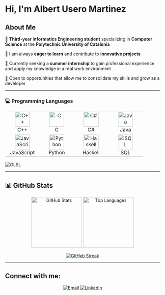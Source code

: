 # Hi, I'm Albert Usero Martinez

## About Me

🎯 **Third-year Informatics Engineering student** specializing in **Computer Science** at the **Polytechnic University of Catalonia**

🚀 I am always **eager to learn** and contribute to **innovative projects**

💼 Currently seeking a **summer internship** to gain professional experience and apply my knowledge in a real work environment

🌟 Open to opportunities that allow me to consolidate my skills and grow as a developer

---

### 💻 Programming Languages

<table>
<tr>
<td align="center" width="96">
<img src="https://skillicons.dev/icons?i=cpp" width="48" height="48" alt="C++" />
<br>C++
</td>
<td align="center" width="96">
<img src="https://skillicons.dev/icons?i=c" width="48" height="48" alt="C" />
<br>C
</td>
<td align="center" width="96">
<img src="https://skillicons.dev/icons?i=cs" width="48" height="48" alt="C#" />
<br>C#
</td>
<td align="center" width="96">
<img src="https://skillicons.dev/icons?i=java" width="48" height="48" alt="Java" />
<br>Java
</td>
</tr>
<tr>
<td align="center" width="96">
<img src="https://skillicons.dev/icons?i=js" width="48" height="48" alt="JavaScript" />
<br>JavaScript
</td>
<td align="center" width="96">
<img src="https://skillicons.dev/icons?i=python" width="48" height="48" alt="Python" />
<br>Python
</td>
<td align="center" width="96">
<img src="https://skillicons.dev/icons?i=haskell" width="48" height="48" alt="Haskell" />
<br>Haskell
</td>
<td align="center" width="96">
<img src="https://cdn.jsdelivr.net/gh/devicons/devicon/icons/mysql/mysql-original.svg" width="48" height="48" alt="SQL" />
<br>SQL
</td>
</tr>
</table>

![GLSL](https://img.shields.io/badge/GLSL-Shader%20Programming-5586A4?style=for-the-badge&logo=opengl&logoColor=white)

</div>

---

## 📊 GitHub Stats

<div align="center">
  
<img src="https://github-readme-stats.vercel.app/api?username=YOUR_USERNAME&show_icons=true&theme=tokyonight&hide_border=true&count_private=true" alt="GitHub Stats" height="165">
<img src="https://github-readme-stats.vercel.app/api/top-langs/?username=YOUR_USERNAME&layout=compact&theme=tokyonight&hide_border=true" alt="Top Languages" height="165">

</div>

<div align="center">
  
[![GitHub Streak](https://streak-stats.demolab.com/?user=YOUR_USERNAME&theme=tokyonight&hide_border=true)](https://git.io/streak-stats)

</div>

---

## Connect with me:

<div align="center">

[![Email](https://img.shields.io/badge/Email-alusat22%40gmail.com-D14836?style=for-the-badge&logo=gmail&logoColor=white)](mailto:alusat22@gmail.com)
[![LinkedIn](https://img.shields.io/badge/LinkedIn-Albert%20Usero%20Martinez-0077B5?style=for-the-badge&logo=linkedin&logoColor=white)](https://www.linkedin.com/in/albert-usero-martinez/)

</div>

<div align="center">

</div>
